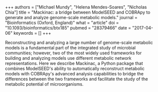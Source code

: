 +++
authors = ["Michael Mundy", "Helena Mendes-Soares", "Nicholas Chia"]
title = "Mackinac: a bridge between ModelSEED and COBRApy to generate and analyze genome-scale metabolic models."
journal = "Bioinformatics (Oxford, England)"
what = "article"
doi = "10.1093/bioinformatics/btx185"
pubmed = "28379466"
date = "2017-04-06"
keywords = []
+++

Reconstructing and analyzing a large number of genome-scale metabolic models is a fundamental part of the integrated study of microbial communities; however, two of the most widely used frameworks for building and analyzing models use different metabolic network representations. Here we describe Mackinac, a Python package that combines ModelSEED's ability to automatically reconstruct metabolic models with COBRApy's advanced analysis capabilities to bridge the differences between the two frameworks and facilitate the study of the metabolic potential of microorganisms.